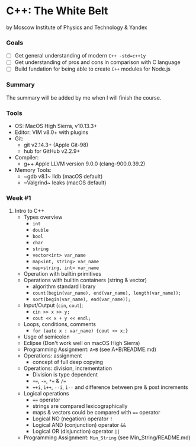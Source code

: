 # C++: The White Belt
by Moscow Institute of Physics and Technology & Yandex

### Goals
- [ ] Get general understanding of modern `C++ -std=c++1y`
- [ ] Get understanding of pros and cons in comparison with C language
- [ ] Build fundation for being able to create `C++` modules for Node.js

### Summary
The summary will be added by me when I will finish the course.

### Tools
* OS: MacOS High Sierra, v10.13.3+
* Editor: VIM v8.0+ with plugins
* Git:
	* git v2.14.3+ (Apple Git-98)
	* hub for GitHub v2.2.9+
* Compiler:
	* g++ Apple LLVM version 9.0.0 (clang-900.0.39.2)
* Memory Tools:
	* ~gdb v8.1~ lldb (macOS default)
	* ~Valgrind~ leaks (macOS default)

### Week #1
1. Intro to C++
	* Types overview
		* `int`
		* `double`
		* `bool`
		* `char`
		* `string`
		* `vector<int> var_name`
		* `map<int, string> var_name`
		* `map<string, int> var_name`
	* Operation with builtin primitives
	* Operations with builtin containers (string & vector)
		* algorithm standard library
		* `count(begin(var_name), end(var_name), length(var_name));`
		* `sort(begin(var_name), end(var_name));`
	* Input/Output (`cin`, `cout`);
		* `cin >> x >> y;`
		* `cout << x + y << endl;`
	* Loops, conditions, comments
		* `for (auto x : var_name) {cout << x;}`
	* Usge of semicolon
	* Eclipse (Don't work well on macOS High Sierra)
	* Programming Assignment: `A+B` (see A+B/README.md)
	* Operations: assignment
		* concept of full deep copying
	* Operations: division, incrementation
		* Division is type dependent
		* `+=`, `-=`, `*=` & `/=`
		* `++i`, `i++`, `--i`, `i--` and difference between pre & post increments
	* Logical operations
		* `==` operator
		* strings are compared lexicographically
		* maps & vectors could be compared with `==` operator
		* Logical NO (negation)	operator `!`
		* Logical AND (conjunction) operator `&&`
		* Logical OR (disjunction) operator `||`
	* Programming Assignment: `Min_String` (see Min_String/README.md)
